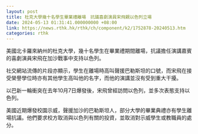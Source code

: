 ```yaml
---
layout: post
title: 杜克大學幾十名學生畢業禮離場　抗議喜劇演員宋飛親以色列立場
date: 2024-05-13 01:31:41.000000000 +08:00
link: https://news.rthk.hk/rthk/ch/component/k2/1752878-20240513.htm
categories: rthk
---
```


美國北卡羅來納州的杜克大學，幾十名學生在畢業禮期間離場，抗議擔任演講嘉賓的喜劇演員宋飛在加沙戰事中支持以色列。

社交網站流傳的片段亦顯示，學生在離場時高叫聲援巴勒斯坦的口號，而宋飛在接受榮譽學位時亦有其他學生高叫他的名字，而他的演講並沒有受到重大干擾。

以巴新一輪衝突在去年10月7日爆發後，宋飛曾經訪問以色列，並多次表態支持以色列。

美國近期爆發校園示威，聲援加沙的巴勒斯坦人，部分大學的畢業典禮亦有學生離場抗議。他們要求校方取消與以色列有關的投資，並取消對示威學生或教職員的處分。
